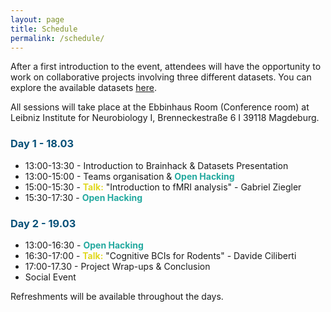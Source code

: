 ```yaml
---
layout: page
title: Schedule
permalink: /schedule/
---
```


<p>After a first introduction to the event, attendees will have the opportunity to work on collaborative projects involving three different datasets. You can explore the available datasets <a href="https://brainhackmagdeburg.github.io/tutorials/">here</a>. 
<p>All sessions will take place at the Ebbinhaus Room (Conference room) at Leibniz Institute for Neurobiology I, Brenneckestraße 6 I 39118 Magdeburg.</p>

<style>
  h3 {
    font-weight: bold;
    color: #065078;
  }
  .bold-color {
    font-weight: bold;
    color: #23a99f;
  }
  .Talk {
    font-weight: bold;
    color: #e0d821;
  }
</style>

<h3>Day 1 - 18.03</h3>
  <ul>
    <li>13:00-13:30 - Introduction to Brainhack & Datasets Presentation </li>
    <li>13:00-15:00 - Teams organisation & <span class="bold-color">Open Hacking</span></li>
    <li>15:00-15:30 - <span class="Talk">Talk:</span> "Introduction to fMRI analysis" - Gabriel Ziegler</li>
    <li>15:30-17:30 - <span class="bold-color">Open Hacking</span></li>
  </ul>

<h3>Day 2 - 19.03</h3>
  <ul>
    <li>13:00-16:30 - <span class="bold-color">Open Hacking</span></li>
    <li>16:30-17:00 - <span class="talk"> Talk:</span> "Cognitive BCIs for Rodents" - Davide Ciliberti </li>
    <li>17:00-17.30 - Project Wrap-ups & Conclusion </li>
    <li>Social Event</li>
  </ul>

  
  Refreshments will be available throughout the days.
